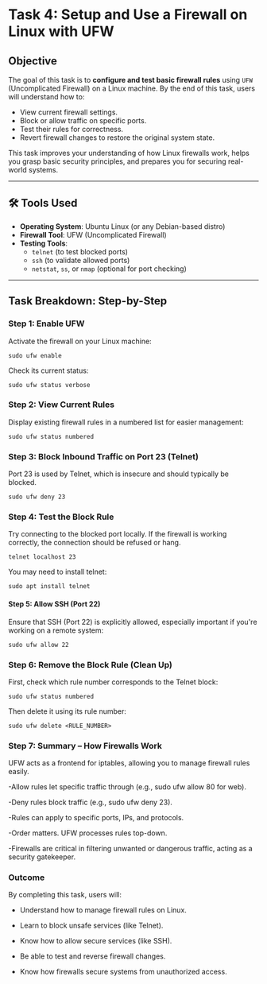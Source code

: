 #  Task 4: Setup and Use a Firewall on Linux with UFW

##  Objective

The goal of this task is to **configure and test basic firewall rules** using `UFW` (Uncomplicated Firewall) on a Linux machine. By the end of this task, users will understand how to:
- View current firewall settings.
- Block or allow traffic on specific ports.
- Test their rules for correctness.
- Revert firewall changes to restore the original system state.

This task improves your understanding of how Linux firewalls work, helps you grasp basic security principles, and prepares you for securing real-world systems.

---

## 🛠️ Tools Used

- **Operating System**: Ubuntu Linux (or any Debian-based distro)
- **Firewall Tool**: UFW (Uncomplicated Firewall)
- **Testing Tools**: 
  - `telnet` (to test blocked ports)
  - `ssh` (to validate allowed ports)
  - `netstat`, `ss`, or `nmap` (optional for port checking)

---

##  Task Breakdown: Step-by-Step

###   Step 1: Enable UFW

Activate the firewall on your Linux machine:

```
sudo ufw enable
```

Check its current status:
```
sudo ufw status verbose
```

###   Step 2: View Current Rules
Display existing firewall rules in a numbered list for easier management:

```
sudo ufw status numbered
```

###   Step 3: Block Inbound Traffic on Port 23 (Telnet)
Port 23 is used by Telnet, which is insecure and should typically be blocked.
```
sudo ufw deny 23
```

###   Step 4: Test the Block Rule
Try connecting to the blocked port locally. If the firewall is working correctly, the connection should be refused or hang.
```
telnet localhost 23
```

You may need to install telnet:
```
sudo apt install telnet
```
#### Step 5: Allow SSH (Port 22)
Ensure that SSH (Port 22) is explicitly allowed, especially important if you're working on a remote system:
```
sudo ufw allow 22
```
### Step 6: Remove the Block Rule (Clean Up)
First, check which rule number corresponds to the Telnet block:
```
sudo ufw status numbered
```
Then delete it using its rule number:
```
sudo ufw delete <RULE_NUMBER>
```
### Step 7: Summary – How Firewalls Work

UFW acts as a frontend for iptables, allowing you to manage firewall rules easily.

-Allow rules let specific traffic through (e.g., sudo ufw allow 80 for web).

-Deny rules block traffic (e.g., sudo ufw deny 23).

-Rules can apply to specific ports, IPs, and protocols.

-Order matters. UFW processes rules top-down.

-Firewalls are critical in filtering unwanted or dangerous traffic, acting as a security gatekeeper.



### Outcome

By completing this task, users will:

- Understand how to manage firewall rules on Linux.

- Learn to block unsafe services (like Telnet).

- Know how to allow secure services (like SSH).

- Be able to test and reverse firewall changes.

- Know how firewalls secure systems from unauthorized access.


